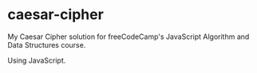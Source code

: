 # caesar-cipher
My Caesar Cipher solution for freeCodeCamp's JavaScript  Algorithm and Data Structures course.

Using JavaScript.
